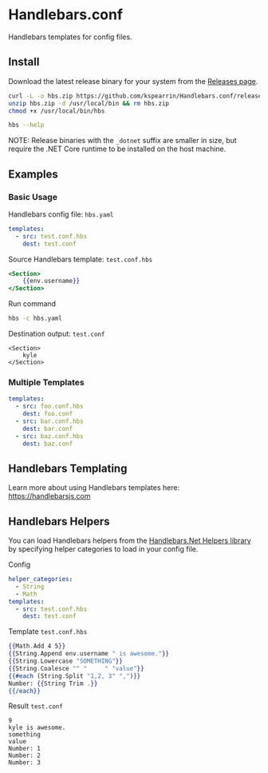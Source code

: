 # Handlebars.conf

Handlebars templates for config files.

## Install

Download the latest release binary for your system from the [Releases page](https://github.com/kspearrin/Handlebars.conf/releases).

```sh
curl -L -o hbs.zip https://github.com/kspearrin/Handlebars.conf/releases/download/v1.0.0/hbs_linux-x64.zip
unzip hbs.zip -d /usr/local/bin && rm hbs.zip
chmod +x /usr/local/bin/hbs

hbs --help
```

NOTE: Release binaries with the `_dotnet` suffix are smaller in size, but require the .NET Core runtime to be installed on the host machine.

## Examples

### Basic Usage

Handlebars config file: `hbs.yaml`

```yaml
templates:
  - src: test.conf.hbs
    dest: test.conf
```

Source Handlebars template: `test.conf.hbs`

```hbs
<Section>
    {{env.username}}
</Section>
```

Run command

```bash
hbs -c hbs.yaml
```

Destination output: `test.conf`

```
<Section>
    kyle
</Section>
```

### Multiple Templates

```yaml
templates:
  - src: foo.conf.hbs
    dest: foo.conf
  - src: bar.conf.hbs
    dest: bar.conf
  - src: baz.conf.hbs
    dest: baz.conf
```

## Handlebars Templating

Learn more about using Handlebars templates here: https://handlebarsjs.com

## Handlebars Helpers

You can load Handlebars helpers from the [Handlebars.Net Helpers library](https://github.com/Handlebars-Net/Handlebars.Net.Helpers) by specifying helper categories to load in your config file.

Config

```yaml
helper_categories:
  - String
  - Math
templates:
  - src: test.conf.hbs
    dest: test.conf
```

Template `test.conf.hbs`

```hbs
{{Math.Add 4 5}}
{{String.Append env.username " is awesome."}}
{{String.Lowercase "SOMETHING"}}
{{String.Coalesce "" "     " "value"}}
{{#each (String.Split "1,2, 3" ",")}}
Number: {{String Trim .}}
{{/each}}
```

Result `test.conf`

```
9
kyle is awesome.
something
value
Number: 1
Number: 2
Number: 3
```
